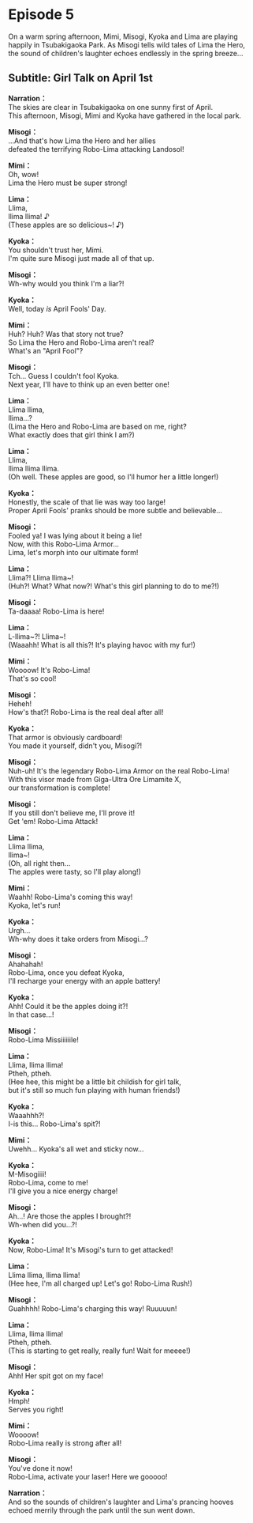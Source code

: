 # Episode 5
On a warm spring afternoon, Mimi, Misogi, Kyoka and Lima are playing happily in Tsubakigaoka Park. As Misogi tells wild tales of Lima the Hero, the sound of children's laughter echoes endlessly in the spring breeze...
  
## Subtitle: Girl Talk on April 1st
  
**Narration：**  
The skies are clear in Tsubakigaoka on one sunny first of April.  
This afternoon, Misogi, Mimi and Kyoka have gathered in the local park.  
  
**Misogi：**  
...And that's how Lima the Hero and her allies  
defeated the terrifying Robo-Lima attacking Landosol!  
  
**Mimi：**  
Oh, wow!  
 Lima the Hero must be super strong!  
  
**Lima：**  
Llima,  
 llima llima! ♪  
(These apples are so delicious~! ♪)  
  
**Kyoka：**  
You shouldn't trust her, Mimi.  
I'm quite sure Misogi just made all of that up.  
  
**Misogi：**  
Wh-why would you think I'm a liar?!  
  
**Kyoka：**  
Well, today *is* April Fools' Day.  
  
**Mimi：**  
Huh? Huh? Was that story not true?  
So Lima the Hero and Robo-Lima aren't real?  
What's an \"April Fool\"?  
  
**Misogi：**  
Tch... Guess I couldn't fool Kyoka.  
Next year, I'll have to think up an even better one!  
  
**Lima：**  
Llima llima,  
 llima...?  
(Lima the Hero and Robo-Lima are based on me, right?  
What exactly does that girl think I am?)  
  
**Lima：**  
Llima,  
 llima llima llima.  
(Oh well. These apples are good, so I'll humor her a little longer!)  
  
**Kyoka：**  
Honestly, the scale of that lie was way too large!  
Proper April Fools' pranks should be more subtle and believable...  
  
**Misogi：**  
Fooled ya! I was lying about it being a lie!  
Now, with this Robo-Lima Armor...  
Lima, let's morph into our ultimate form!  
  
**Lima：**  
Llima?! Llima llima~!  
(Huh?! What? What now?! What's this girl planning to do to me?!)  
  
**Misogi：**  
Ta-daaaa! Robo-Lima is here!  
  
**Lima：**  
L-llima~?! Llima~!  
(Waaahh! What is all this?! It's playing havoc with my fur!)  
  
**Mimi：**  
Woooow! It's Robo-Lima!  
That's so cool!  
  
**Misogi：**  
Heheh!  
How's that?! Robo-Lima is the real deal after all!  
  
**Kyoka：**  
That armor is obviously cardboard!  
You made it yourself, didn't you, Misogi?!  
  
**Misogi：**  
Nuh-uh! It's the legendary Robo-Lima Armor on the real Robo-Lima!  
With this visor made from Giga-Ultra Ore Limamite X,  
our transformation is complete!  
  
**Misogi：**  
If you still don't believe me, I'll prove it!  
Get 'em! Robo-Lima Attack!  
  
**Lima：**  
Llima llima,  
 llima~!  
(Oh, all right then...  
The apples were tasty, so I'll play along!)  
  
**Mimi：**  
Waahh! Robo-Lima's coming this way!  
Kyoka, let's run!  
  
**Kyoka：**  
Urgh...  
Wh-why does it take orders from Misogi...?  
  
**Misogi：**  
Ahahahah!  
 Robo-Lima, once you defeat Kyoka,  
I'll recharge your energy with an apple battery!  
  
**Kyoka：**  
Ahh! Could it be the apples doing it?!  
In that case...!  
  
**Misogi：**  
Robo-Lima Missiiiiiile!  
  
**Lima：**  
Llima, llima llima!  
 Ptheh, ptheh.  
(Hee hee, this might be a little bit childish for girl talk,  
but it's still so much fun playing with human friends!)  
  
**Kyoka：**  
Waaahhh?!  
I-is this... Robo-Lima's spit?!  
  
**Mimi：**  
Uwehh... Kyoka's all wet and sticky now...  
  
**Kyoka：**  
M-Misogiiii!  
Robo-Lima, come to me!  
 I'll give you a nice energy charge!  
  
**Misogi：**  
Ah...! Are those the apples I brought?!  
Wh-when did you...?!  
  
**Kyoka：**  
Now, Robo-Lima! It's Misogi's turn to get attacked!  
  
**Lima：**  
Llima llima, llima llima!  
(Hee hee, I'm all charged up! Let's go! Robo-Lima Rush!)  
  
**Misogi：**  
Guahhhh! Robo-Lima's charging this way! Ruuuuun!  
  
**Lima：**  
Llima, llima llima!  
 Ptheh, ptheh.  
(This is starting to get really, really fun! Wait for meeee!)  
  
**Misogi：**  
Ahh! Her spit got on my face!  
  
**Kyoka：**  
Hmph!  
 Serves you right!  
  
**Mimi：**  
Woooow!  
 Robo-Lima really is strong after all!  
  
**Misogi：**  
You've done it now!  
Robo-Lima, activate your laser! Here we gooooo!  
  
**Narration：**  
And so the sounds of children's laughter and Lima's prancing hooves  
echoed merrily through the park until the sun went down.  
